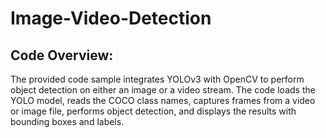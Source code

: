 # Image-Video-Detection

## Code Overview:
The provided code sample integrates YOLOv3 with OpenCV to perform object detection on either an image or a video stream.
The code loads the YOLO model, reads the COCO class names, captures frames from a video or image file, performs object detection, and displays the results with bounding boxes and labels.


